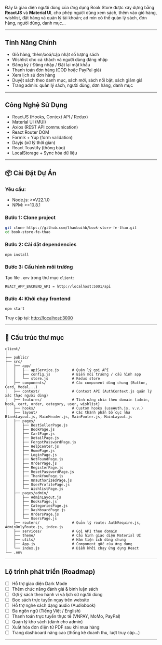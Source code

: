 Đây là giao diện người dùng của ứng dụng Book Store được xây dựng bằng **ReactJS** và **Material UI**, cho phép người dùng xem sách, thêm vào giỏ hàng, wishlist, đặt hàng và quản lý tài khoản; ad min có thể quản lý sách, đơn hàng, người dùng, danh mục...

---

## Tính Năng Chính

- Giỏ hàng, thêm/xoá/cập nhật số lượng sách
- Wishlist cho cả khách và người dùng đăng nhập
- Đăng ký / Đăng nhập / Đặt lại mật khẩu
- Thanh toán đơn hàng (COD hoặc PayPal giả)
- Xem lịch sử đơn hàng
- Duyệt sách theo danh mục, sách mới, sách nổi bật, sách giảm giá
- Trang admin: quản lý sách, người dùng, đơn hàng, danh mục

---

## Công Nghệ Sử Dụng

- ReactJS (Hooks, Context API / Redux)
- Material UI (MUI)
- Axios (REST API communication)
- React Router DOM
- Formik + Yup (form validation)
- Dayjs (xử lý thời gian)
- React Toastify (thông báo)
- LocalStorage + Sync hóa dữ liệu

---

## 📦 Cài Đặt Dự Án

### Yêu cầu:
- Node.js: >=V22.1.0
- NPM: >=10.8.1

### Bước 1: Clone project
```bash
git clone https://github.com/thaobuihb/book-store-fe-thao.git
cd book-store-fe-thao
```

### Bước 2: Cài đặt dependencies
```bash
npm install
```

### Bước 3: Cấu hình môi trường

Tạo file `.env` trong thư mục `client`:

```env
REACT_APP_BACKEND_API = http://localhost:5001/api
```

### Bước 4: Khởi chạy frontend
```bash
npm start
```

Truy cập tại: [http://localhost:3000](http://localhost:3000)

---

## 📁 Cấu trúc thư mục

```
client/
│
├── public/
├── src/
│   ├── app/
│   │   ├── apiService.js      # Quản lý gọi API
│   │   ├── config.js          # Biến môi trường / cấu hình app
│   │   └── store.js           # Redux store
│   ├── components/            # Các component dùng chung (Button, Card, Modal...)
│   ├── context/               # Context API (AuthContext.js quản lý xác thực người dùng)
│   ├── features/              # Tính năng chia theo domain (admin, book, cart, order, category, user, wishlist)
│   ├── hooks/                 # Custom hooks (useAuth.js, v.v.)
│   ├── layout/                # Các thành phần bố cục như BlankLayout.js, MainHeader.js, MainFooter.js, MainLayout.js
│   ├── pages/
│   │   ├── BestSellerPage.js
│   │   ├── BookPage.js
│   │   ├── CartPage.js
│   │   ├── DetailPage.js
│   │   ├── ForgotPasswordPage.js
│   │   ├── HelpCenter.js
│   │   ├── HomePage.js
│   │   ├── LoginPage.js
│   │   ├── NotFoundPage.js
│   │   ├── OrderPage.js
│   │   ├── RegisterPage.js
│   │   ├── ResetPasswordPage.js
│   │   ├── ThankYouPage.js
│   │   ├── UnauthorizedPage.js
│   │   ├── UserProfilePage.js
│   │   └── WishlistPage.js
│   ├── pages/admin/
│   │   ├── AdminLayout.js
│   │   ├── BooksPage.js
│   │   ├── CategoriesPage.js
│   │   ├── DashboardPage.js
│   │   ├── OrdersPage.js
│   │   └── UsersPage.js
│   ├── routers/               # Quản lý route: AuthRequire.js, AdminOnlyRoute.js, index.js
│   ├── services/              # Gọi API theo domain 
│   ├── theme/                 # Cấu hình giao diện Material UI 
│   ├── utils/                 # Hàm tiện ích dùng chung 
│   ├── App.js                 # Component gốc của ứng dụng
│   └── index.js               # Điểm khởi chạy ứng dụng React
└── .env
```

---

## Lộ trình phát triển (Roadmap)

- [ ] Hỗ trợ giao diện Dark Mode
- [ ] Thêm chức năng đánh giá & bình luận sách
- [ ] Gợi ý sách theo hành vi và lịch sử người dùng
- [ ] Đọc sách trực tuyến ngay trên website
- [ ] Hỗ trợ nghe sách dạng audio (Audiobook)
- [ ] Đa ngôn ngữ (Tiếng Việt / English)
- [ ] Thanh toán trực tuyến thực tế (VNPAY, MoMo, PayPal)
- [ ] Quản lý kho sách (dành cho admin)
- [ ] Xuất hóa đơn điện tử PDF sau khi mua hàng
- [ ] Trang dashboard nâng cao (thống kê doanh thu, lượt truy cập...)
---

